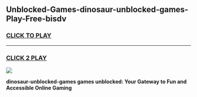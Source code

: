 
## Unblocked-Games-dinosaur-unblocked-games-Play-Free-bisdv
<h3>
<a href="https://premium76.site?title=dinosaur-unblocked-games&ref=19M">CLICK TO PLAY</a></h3>
<hr>

<h3>
<a href="https://premium76.site?title=dinosaur-unblocked-games&ref=19M">CLICK 2 PLAY</a>
  
</h3>

<a href="https://premium76.site?title=dinosaur-unblocked-games&ref=19M"><img src="https://clearcache.store/games.png"></a>


**dinosaur-unblocked-games games unblocked: Your Gateway to Fun and Accessible Online Gaming**
